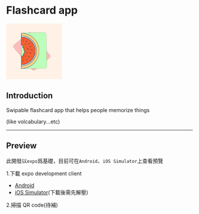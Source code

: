 # Flashcard app

<kbd>
<img src="assets/icon.png" width="150" height="150" /></kbd>

## Introduction

Swipable flashcard app that helps people memorize things

(like volcabulary...etc)

---

## Preview

此開發以`expo`爲基礎，目前可在`Android`、`iOS Simulator`上查看預覽

1.下載 expo development client

- [Android](https://expo.dev/artifacts/eas/iFnoxUCGbkuUHMtqGdhyjb.apk)
- [iOS Simulator](https://expo.dev/artifacts/eas/2CxcEvr5LGDa8XNHJDh98j.tar.gz)(下載後需先解壓)

2.掃描 QR code(待補)
